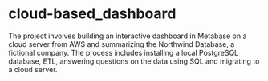 # cloud-based_dashboard
The project involves building an interactive dashboard in Metabase on a cloud server from AWS and summarizing the Northwind Database, a fictional company. The process includes installing a local PostgreSQL database, ETL, answering questions on the data using SQL and migrating to a cloud server. 
